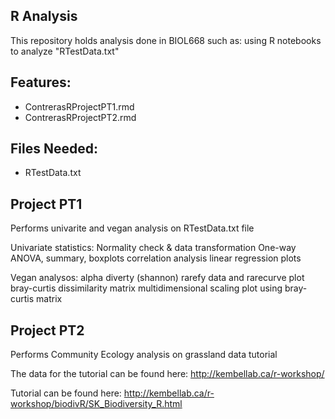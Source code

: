 ## R Analysis
This repository holds analysis done in BIOL668 such as: using R notebooks to analyze "RTestData.txt"

## Features:
* ContrerasRProjectPT1.rmd
* ContrerasRProjectPT2.rmd

## Files Needed:
* RTestData.txt

## Project PT1
Performs univarite and vegan analysis on RTestData.txt file

Univariate statistics:
Normality check & data transformation
One-way ANOVA, summary, boxplots
correlation analysis 
linear regression
plots 

Vegan analysos:
alpha diverty (shannon)
rarefy data and rarecurve plot
bray-curtis dissimilarity matrix 
multidimensional scaling plot using bray-curtis matrix 


## Project PT2
Performs Community Ecology analysis on grassland data tutorial

The data for the tutorial can be found here:
http://kembellab.ca/r-workshop/

Tutorial can be found here:
http://kembellab.ca/r-workshop/biodivR/SK_Biodiversity_R.html 







